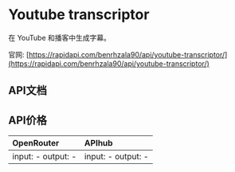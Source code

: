 # Youtube transcriptor

在 YouTube 和播客中生成字幕。

官网: [https://rapidapi.com/benrhzala90/api/youtube-transcriptor/](https://rapidapi.com/benrhzala90/api/youtube-transcriptor/)

## API文档



## API价格

| OpenRouter | APIhub |
|:---|:---|
| input: - output: - | input: - output: - |

